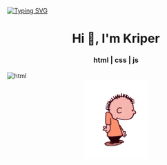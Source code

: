 [![Typing SVG](https://readme-typing-svg.demolab.com?font=Fira+Code&pause=1000&color=F70404&width=435&lines=Hello+Im+Kriper)](https://git.io/typing-svg)
<h1 align="center">Hi 👋, I'm Kriper</h1>
<h3 align="center">html | css | js</h3>
 <img src="https://img.shields.io/badge/Knows-HTML-blue/?logo=html5&logoColor=warning&color=orange" alt="html" align="center"c>
<div align="center">
    <img src="readme.gif" alt="gif" width="150" />
</div>

